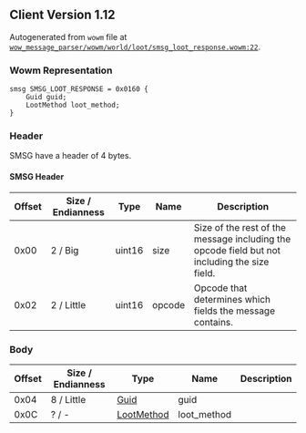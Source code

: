 ## Client Version 1.12

Autogenerated from `wowm` file at [`wow_message_parser/wowm/world/loot/smsg_loot_response.wowm:22`](https://github.com/gtker/wow_messages/tree/main/wow_message_parser/wowm/world/loot/smsg_loot_response.wowm#L22).

### Wowm Representation
```rust,ignore
smsg SMSG_LOOT_RESPONSE = 0x0160 {
    Guid guid;
    LootMethod loot_method;
}
```
### Header
SMSG have a header of 4 bytes.

#### SMSG Header
| Offset | Size / Endianness | Type   | Name   | Description |
| ------ | ----------------- | ------ | ------ | ----------- |
| 0x00   | 2 / Big           | uint16 | size   | Size of the rest of the message including the opcode field but not including the size field.|
| 0x02   | 2 / Little        | uint16 | opcode | Opcode that determines which fields the message contains.|
### Body
| Offset | Size / Endianness | Type | Name | Description |
| ------ | ----------------- | ---- | ---- | ----------- |
| 0x04 | 8 / Little | [Guid](../spec/packed-guid.md) | guid |  |
| 0x0C | ? / - | [LootMethod](lootmethod.md) | loot_method |  |
